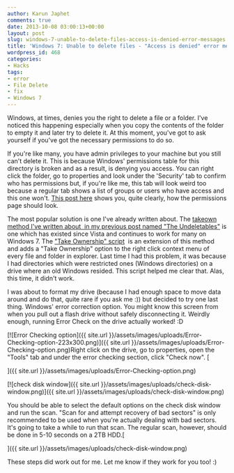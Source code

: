 ```yaml
---
author: Karun Japhet
comments: true
date: 2013-10-08 03:00:13+00:00
layout: post
slug: windows-7-unable-to-delete-files-access-is-denied-error-messages
title: 'Windows 7: Unable to delete files - "Access is denied" error messages'
wordpress_id: 468
categories:
- Hacks
tags:
- error
- File Delete
- fix
- Windows 7
---
```


Windows, at times, denies you the right to delete a file or a folder. I've noticed this happening especially when you copy the contents of the folder to empty it and later try to delete it. At this moment, you've got to ask yourself if you've got the necessary permissions to do so.




If you're like many, you have admin privileges to your machine but you still can't delete it. This is because Windows' permissions table for this directory is broken and as a result, is denying you access. You can right click the folder, go to properties and look under the 'Security' tab to confirm who has permissions but, if you're like me, this tab will look weird too because a regular tab shows a list of groups or users who have access and this one won't. [This post here](http://www.addictivetips.com/windows-tips/windows-7-access-denied-permission-ownership/) shows you, quite clearly, how the permissions page should look.




The most popular solution is one I've already written about. The [takeown method I've written about  in my previous post named "The Undeletables"](http://karunab.com/2007/01/24/the-undeletables/) is one which has existed since Vista and continues to work for many on Windows 7. The ["Take Ownership" script](http://www.sevenforums.com/tutorials/1911-take-ownership-shortcut.html)  is an extension of this method and adds a "Take Ownership" option to the right click context menu of every file and folder in explorer. Last time I had this problem, it was because I had directories which were restricted ones (Windows directories) on a drive where an old Windows resided. This script helped me clear that. Alas, this time, it didn't work.




I was about to format my drive (because I had enough space to move data around and do that, quite rare if you ask me :)) but decided to try one last thing. Windows' error correction option. You might know this screen from when you pull out a flash drive without safely disconnecting it. Weirdly enough, running Error Check on the drive actually worked! :D




[![Error Checking option]({{ site.url }}/assets/images/uploads/Error-Checking-option-223x300.png)]({{ site.url }}/assets/images/uploads/Error-Checking-option.png)Right click on the drive, go to properties, open the "Tools" tab and under the error checking section, click "Check now". [  

]({{ site.url }}/assets/images/uploads/Error-Checking-option.png)




[![check disk window]({{ site.url }}/assets/images/uploads/check-disk-window.png)]({{ site.url }}/assets/images/uploads/check-disk-window.png)




You should be able to select the default options on the check disk window and run the scan. "Scan for and attempt recovery of bad sectors" is only recommended to be used when you're actually dealing with bad sectors. It's going to take a while to run that scan. The regular scan, however, should be done in 5-10 seconds on a 2TB HDD.[  

]({{ site.url }}/assets/images/uploads/check-disk-window.png)




These steps did work out for me. Let me know if they work for you too! :)



